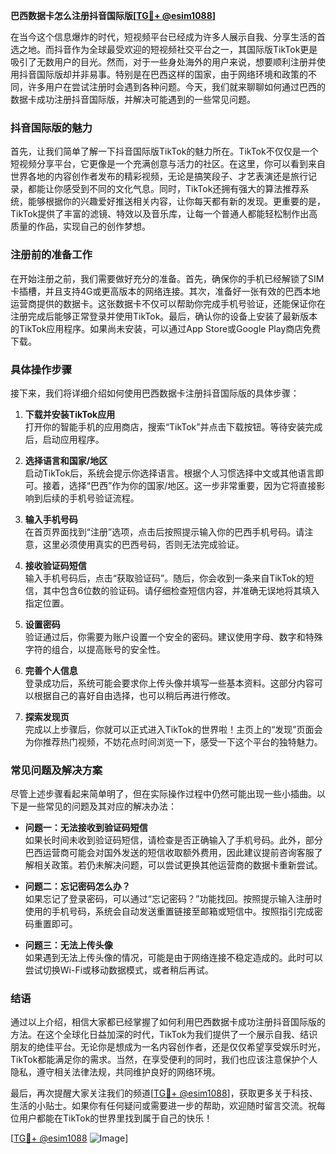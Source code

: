 **巴西数据卡怎么注册抖音国际版[[TG💪+ @esim1088](https://t.me/s/esim1088)]**

在当今这个信息爆炸的时代，短视频平台已经成为许多人展示自我、分享生活的首选之地。而抖音作为全球最受欢迎的短视频社交平台之一，其国际版TikTok更是吸引了无数用户的目光。然而，对于一些身处海外的用户来说，想要顺利注册并使用抖音国际版却并非易事。特别是在巴西这样的国家，由于网络环境和政策的不同，许多用户在尝试注册时会遇到各种问题。今天，我们就来聊聊如何通过巴西的数据卡成功注册抖音国际版，并解决可能遇到的一些常见问题。

### 抖音国际版的魅力

首先，让我们简单了解一下抖音国际版TikTok的魅力所在。TikTok不仅仅是一个短视频分享平台，它更像是一个充满创意与活力的社区。在这里，你可以看到来自世界各地的内容创作者发布的精彩视频，无论是搞笑段子、才艺表演还是旅行记录，都能让你感受到不同的文化气息。同时，TikTok还拥有强大的算法推荐系统，能够根据你的兴趣爱好推送相关内容，让你每天都有新的发现。更重要的是，TikTok提供了丰富的滤镜、特效以及音乐库，让每一个普通人都能轻松制作出高质量的作品，实现自己的创作梦想。

### 注册前的准备工作

在开始注册之前，我们需要做好充分的准备。首先，确保你的手机已经解锁了SIM卡插槽，并且支持4G或更高版本的网络连接。其次，准备好一张有效的巴西本地运营商提供的数据卡。这张数据卡不仅可以帮助你完成手机号验证，还能保证你在注册完成后能够正常登录并使用TikTok。最后，确认你的设备上安装了最新版本的TikTok应用程序。如果尚未安装，可以通过App Store或Google Play商店免费下载。

### 具体操作步骤

接下来，我们将详细介绍如何使用巴西数据卡注册抖音国际版的具体步骤：

1. **下载并安装TikTok应用**  
   打开你的智能手机的应用商店，搜索“TikTok”并点击下载按钮。等待安装完成后，启动应用程序。

2. **选择语言和国家/地区**  
   启动TikTok后，系统会提示你选择语言。根据个人习惯选择中文或其他语言即可。接着，选择“巴西”作为你的国家/地区。这一步非常重要，因为它将直接影响到后续的手机号验证流程。

3. **输入手机号码**  
   在首页界面找到“注册”选项，点击后按照提示输入你的巴西手机号码。请注意，这里必须使用真实的巴西号码，否则无法完成验证。

4. **接收验证码短信**  
   输入手机号码后，点击“获取验证码”。随后，你会收到一条来自TikTok的短信，其中包含6位数的验证码。请仔细检查短信内容，并准确无误地将其填入指定位置。

5. **设置密码**  
   验证通过后，你需要为账户设置一个安全的密码。建议使用字母、数字和特殊字符的组合，以提高账号的安全性。

6. **完善个人信息**  
   登录成功后，系统可能会要求你上传头像并填写一些基本资料。这部分内容可以根据自己的喜好自由选择，也可以稍后再进行修改。

7. **探索发现页**  
   完成以上步骤后，你就可以正式进入TikTok的世界啦！主页上的“发现”页面会为你推荐热门视频，不妨花点时间浏览一下，感受一下这个平台的独特魅力。

### 常见问题及解决方案

尽管上述步骤看起来简单明了，但在实际操作过程中仍然可能出现一些小插曲。以下是一些常见的问题及其对应的解决办法：

- **问题一：无法接收到验证码短信**  
  如果长时间未收到验证码短信，请检查是否正确输入了手机号码。此外，部分巴西运营商可能会对国外发送的短信收取额外费用，因此建议提前咨询客服了解相关政策。若仍未解决问题，可以尝试更换其他运营商的数据卡重新尝试。

- **问题二：忘记密码怎么办？**  
  如果忘记了登录密码，可以通过“忘记密码？”功能找回。按照提示输入注册时使用的手机号码，系统会自动发送重置链接至邮箱或短信中。按照指引完成密码重置即可。

- **问题三：无法上传头像**  
  如果遇到无法上传头像的情况，可能是由于网络连接不稳定造成的。此时可以尝试切换Wi-Fi或移动数据模式，或者稍后再试。

### 结语

通过以上介绍，相信大家都已经掌握了如何利用巴西数据卡成功注册抖音国际版的方法。在这个全球化日益加深的时代，TikTok为我们提供了一个展示自我、结识朋友的绝佳平台。无论你是想成为一名内容创作者，还是仅仅希望享受娱乐时光，TikTok都能满足你的需求。当然，在享受便利的同时，我们也应该注意保护个人隐私，遵守相关法律法规，共同维护良好的网络环境。

最后，再次提醒大家关注我们的频道[[TG💪+ @esim1088](https://t.me/s/esim1088)]，获取更多关于科技、生活的小贴士。如果你有任何疑问或需要进一步的帮助，欢迎随时留言交流。祝每位用户都能在TikTok的世界里找到属于自己的快乐！

[[TG💪+ @esim1088](https://t.me/s/esim1088) ![Image](https://i.postimg.cc/4NQfJmqS/Snipaste-2025-05-13-00-14-12.png)]